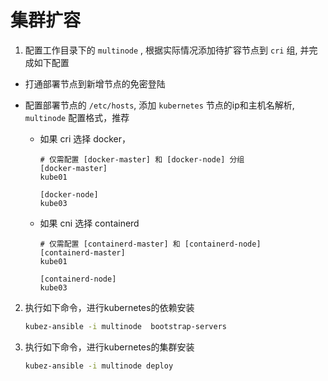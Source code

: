 # 集群扩容

1. 配置工作目录下的 `multinode` , 根据实际情况添加待扩容节点到 `cri` 组, 并完成如下配置
  - 打通部署节点到新增节点的免密登陆

  - 配置部署节点的 `/etc/hosts`, 添加 `kubernetes` 节点的ip和主机名解析, `multinode` 配置格式，推荐
    * 如果 cri 选择 docker，
      ```shell
      # 仅需配置 [docker-master] 和 [docker-node] 分组
      [docker-master]
      kube01

      [docker-node]
      kube03
      ```

    * 如果 cni 选择 containerd
      ```shell
      # 仅需配置 [containerd-master] 和 [containerd-node]
      [containerd-master]
      kube01

      [containerd-node]
      kube03
      ```

2. 执行如下命令，进行kubernetes的依赖安装
    ``` bash
    kubez-ansible -i multinode  bootstrap-servers
    ```

3. 执行如下命令，进行kubernetes的集群安装
    ``` bash
    kubez-ansible -i multinode deploy
    ```
